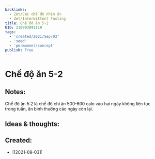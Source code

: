```yaml
---
backlinks:
  - Zet/Các chế độ nhịn ăn
  - Zet/Intermittent Fasting
title: Chế độ ăn 5-2
UID: 210903091119
tags:
  - 'created/2021/Sep/03'
  - 'seed'
  - 'permanent/concept'
publish: True
---
```

# Chế độ ăn 5-2

## Notes:
Chế độ ăn 5:2 là chế độ chỉ ăn 500-600 calo vào hai ngày không liên tục trong tuần, ăn bình thường các ngày còn lại.

## Ideas & thoughts:

## Created:
- [[2021-09-03]]
